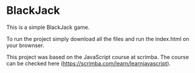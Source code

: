 # BlackJack
 
This is a simple BlackJack game.

To run the project simply download all the files and run the index.html on your brownser.

This project was based on the JavaScript course at scrimba. The course can be checked here (https://scrimba.com/learn/learnjavascript).
